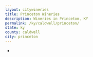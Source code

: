 ```yaml
---
layout: citywineries
title: Princeton Wineries
description: Wineries in Princeton, KY
permalink: /ky/caldwell/princeton/
state: ky
county: caldwell
city: princeton
---
```

-
